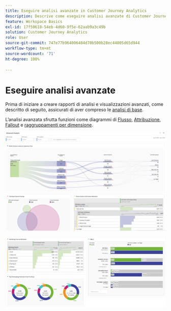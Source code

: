 ```yaml
---
title: Eseguire analisi avanzate in Customer Journey Analytics
description: Descrive come eseguire analisi avanzate di Customer Journey Analytics in Workspace.
feature: Workspace Basics
exl-id: 17f50618-54eb-4d60-9f5e-62aab9a3c49b
solution: Customer Journey Analytics
role: User
source-git-commit: 747e77b964006404d70b500b28ec44005d65d944
workflow-type: tm+mt
source-wordcount: '71'
ht-degree: 100%

---
```


# Eseguire analisi avanzate

Prima di iniziare a creare rapporti di analisi e visualizzazioni avanzati, come descritto di seguito, assicurati di aver compreso le [analisi di base](/help/analysis-workspace/perform-basic-analysis.md).

L’analisi avanzata sfrutta funzioni come diagrammi di [Flusso](/help/analysis-workspace/visualizations/c-flow/flow.md), [Attribuzione](/help/analysis-workspace/c-panels/attribution.md), [Fallout](/help/analysis-workspace/visualizations/fallout/fallout-flow.md) e [raggruppamenti per dimensione](/help/components/dimensions/t-breakdown-fa.md).

![Analisi avanzata mostrata in un diagramma di flusso.](assets/cja-adv-analysis1.png)

![Diversi esempi di visualizzazione, come grafico ad anello, diagramma di Venn e grafico a barre sovrapposte.](assets/cja-adv-analysis2.png)
